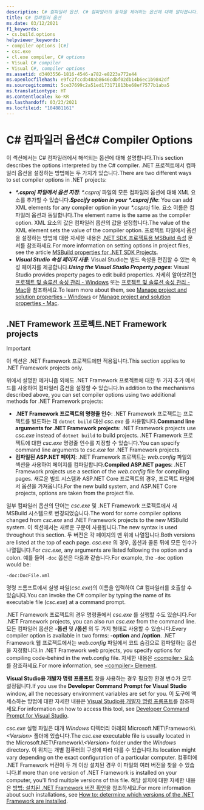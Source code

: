 ```yaml
---
description: C# 컴파일러 옵션. C# 컴파일러의 동작을 제어하는 옵션에 대해 알아봅니다.
title: C# 컴파일러 옵션
ms.date: 03/12/2021
f1_keywords:
- cs.build.options
helpviewer_keywords:
- compiler options [C#]
- csc.exe
- cl.exe compiler, C# options
- Visual C# compiler
- Visual C#, compiler options
ms.assetid: d3403556-1816-4546-a782-e8223a772e44
ms.openlocfilehash: e9fc2fccdb48ab8646cdbf02db14b6ec1b9842df
ms.sourcegitcommit: 5ce37699c2a51ed173171813be68ef7577b1aba5
ms.translationtype: HT
ms.contentlocale: ko-KR
ms.lasthandoff: 03/23/2021
ms.locfileid: "104881161"
---
```

# <a name="c-compiler-options"></a><span data-ttu-id="b2d15-104">C# 컴파일러 옵션</span><span class="sxs-lookup"><span data-stu-id="b2d15-104">C# Compiler Options</span></span>

<span data-ttu-id="b2d15-105">이 섹션에서는 C# 컴파일러에서 해석되는 옵션에 대해 설명합니다.</span><span class="sxs-lookup"><span data-stu-id="b2d15-105">This section describes the options interpreted by the C# compiler.</span></span> <span data-ttu-id="b2d15-106">.NET 프로젝트에서 컴파일러 옵션을 설정하는 방법에는 두 가지가 있습니다.</span><span class="sxs-lookup"><span data-stu-id="b2d15-106">There are two different ways to set compiler options in .NET projects:</span></span>

- <span data-ttu-id="b2d15-107">***\*.csproj 파일에서 옵션 지정***: *\*.csproj* 파일의 모든 컴파일러 옵션에 대해 XML 요소를 추가할 수 있습니다.</span><span class="sxs-lookup"><span data-stu-id="b2d15-107">***Specify option in your \*.csproj file***: You can add XML elements for any compiler option in your *\*.csproj* file.</span></span> <span data-ttu-id="b2d15-108">요소 이름은 컴파일러 옵션과 동일합니다.</span><span class="sxs-lookup"><span data-stu-id="b2d15-108">The element name is the same as the compiler option.</span></span> <span data-ttu-id="b2d15-109">XML 요소의 값은 컴파일러 옵션의 값을 설정합니다.</span><span class="sxs-lookup"><span data-stu-id="b2d15-109">The value of the XML element sets the value of the compiler option.</span></span> <span data-ttu-id="b2d15-110">프로젝트 파일에서 옵션을 설정하는 방법에 대한 자세한 내용은 [.NET SDK 프로젝트용 MSBuild 속성](../../../core/project-sdk/msbuild-props.md) 문서를 참조하세요.</span><span class="sxs-lookup"><span data-stu-id="b2d15-110">For more information on setting options in project files, see the article [MSBuild properties for .NET SDK Projects](../../../core/project-sdk/msbuild-props.md).</span></span>
- <span data-ttu-id="b2d15-111">***Visual Studio 속성 페이지 사용***: Visual Studio는 빌드 속성을 편집할 수 있는 속성 페이지를 제공합니다.</span><span class="sxs-lookup"><span data-stu-id="b2d15-111">***Using the Visual Studio Property pages***: Visual Studio provides property pages to edit build properties.</span></span> <span data-ttu-id="b2d15-112">자세히 알아보려면 [프로젝트 및 솔루션 속성 관리 - Windows](/visualstudio/ide/managing-project-and-solution-properties#c-visual-basic-and-f-projects) 또는 [프로젝트 및 솔루션 속성 관리 - Mac](/visualstudio/mac/managing-solutions-and-project-properties)을 참조하세요.</span><span class="sxs-lookup"><span data-stu-id="b2d15-112">To learn more about them, see [Manage project and solution properties - Windows](/visualstudio/ide/managing-project-and-solution-properties#c-visual-basic-and-f-projects) or [Manage project and solution properties - Mac](/visualstudio/mac/managing-solutions-and-project-properties).</span></span>

## <a name="net-framework-projects"></a><span data-ttu-id="b2d15-113">.NET Framework 프로젝트</span><span class="sxs-lookup"><span data-stu-id="b2d15-113">.NET Framework projects</span></span>

> [!IMPORTANT]
> <span data-ttu-id="b2d15-114">이 섹션은 .NET Framework 프로젝트에만 적용됩니다.</span><span class="sxs-lookup"><span data-stu-id="b2d15-114">This section applies to .NET Framework projects only.</span></span>

<span data-ttu-id="b2d15-115">위에서 설명한 메커니즘 외에도 .NET Framework 프로젝트에 대한 두 가지 추가 메서드를 사용하여 컴파일러 옵션을 설정할 수 있습니다.</span><span class="sxs-lookup"><span data-stu-id="b2d15-115">In addition to the mechanisms described above, you can set compiler options using two additional methods for .NET Framework projects:</span></span>

- <span data-ttu-id="b2d15-116">**.NET Framework 프로젝트의 명령줄 인수**: .NET Framework 프로젝트는 프로젝트를 빌드하는 데 `dotnet build` 대신 *csc.exe* 를 사용합니다.</span><span class="sxs-lookup"><span data-stu-id="b2d15-116">**Command line arguments for .NET Framework projects**: .NET Framework projects use *csc.exe* instead of `dotnet build` to build projects.</span></span> <span data-ttu-id="b2d15-117">.NET Framework 프로젝트에 대한 *csc.exe* 명령줄 인수를 지정할 수 있습니다.</span><span class="sxs-lookup"><span data-stu-id="b2d15-117">You can specify command line arguments to *csc.exe* for .NET Framework projects.</span></span>
- <span data-ttu-id="b2d15-118">**컴파일된 ASP.NET 페이지**: .NET Framework 프로젝트는 *web.config* 파일의 섹션을 사용하여 페이지를 컴파일합니다.</span><span class="sxs-lookup"><span data-stu-id="b2d15-118">**Compiled ASP.NET pages**: .NET Framework projects use a section of the *web.config* file for compiling pages.</span></span> <span data-ttu-id="b2d15-119">새로운 빌드 시스템과 ASP.NET Core 프로젝트의 경우, 프로젝트 파일에서 옵션을 가져옵니다.</span><span class="sxs-lookup"><span data-stu-id="b2d15-119">For the new build system, and ASP.NET Core projects, options are taken from the project file.</span></span>

<span data-ttu-id="b2d15-120">일부 컴파일러 옵션의 단어는 *csc.exe* 및 .NET Framework 프로젝트에서 새 MSBuild 시스템으로 변경되었습니다.</span><span class="sxs-lookup"><span data-stu-id="b2d15-120">The word for some compiler options changed from *csc.exe* and .NET Framework projects to the new MSBuild system.</span></span> <span data-ttu-id="b2d15-121">이 섹션에서는 새로운 구문이 사용됩니다.</span><span class="sxs-lookup"><span data-stu-id="b2d15-121">The new syntax is used throughout this section.</span></span> <span data-ttu-id="b2d15-122">두 버전은 각 페이지의 맨 위에 나열됩니다.</span><span class="sxs-lookup"><span data-stu-id="b2d15-122">Both versions are listed at the top of each page.</span></span> <span data-ttu-id="b2d15-123">*csc.exe* 의 경우, 옵션과 콜론 뒤에 모든 인수가 나열됩니다.</span><span class="sxs-lookup"><span data-stu-id="b2d15-123">For *csc.exe*, any arguments are listed following the option and a colon.</span></span> <span data-ttu-id="b2d15-124">예를 들어 `-doc` 옵션은 다음과 같습니다.</span><span class="sxs-lookup"><span data-stu-id="b2d15-124">For example, the `-doc` option would be:</span></span>

```console
-doc:DocFile.xml
```

<span data-ttu-id="b2d15-125">명령 프롬프트에서 실행 파일(*csc.exe*)의 이름을 입력하여 C# 컴파일러를 호출할 수 있습니다.</span><span class="sxs-lookup"><span data-stu-id="b2d15-125">You can invoke the C# compiler by typing the name of its executable file (*csc.exe*) at a command prompt.</span></span>

<span data-ttu-id="b2d15-126">.NET Framework 프로젝트의 경우 명령줄에서 *csc.exe* 를 실행할 수도 있습니다.</span><span class="sxs-lookup"><span data-stu-id="b2d15-126">For .NET Framework projects, you can also run *csc.exe* from the command line.</span></span> <span data-ttu-id="b2d15-127">모든 컴파일러 옵션은 **-옵션** 및 **/옵션** 의 두 가지 형태로 사용할 수 있습니다.</span><span class="sxs-lookup"><span data-stu-id="b2d15-127">Every compiler option is available in two forms: **-option** and **/option**.</span></span> <span data-ttu-id="b2d15-128">.NET Framework 웹 프로젝트에서는 *web.config* 파일에서 코드 숨김으로 컴파일하는 옵션을 지정합니다.</span><span class="sxs-lookup"><span data-stu-id="b2d15-128">In .NET Framework web projects, you specify options for compiling code-behind in the *web.config* file.</span></span> <span data-ttu-id="b2d15-129">자세한 내용은 [\<compiler> 요소](../../../framework/configure-apps/file-schema/compiler/compiler-element.md)를 참조하세요.</span><span class="sxs-lookup"><span data-stu-id="b2d15-129">For more information, see [\<compiler> Element](../../../framework/configure-apps/file-schema/compiler/compiler-element.md).</span></span>

<span data-ttu-id="b2d15-130">**Visual Studio용 개발자 명령 프롬프트** 창을 사용하는 경우 필요한 환경 변수가 모두 설정됩니다.</span><span class="sxs-lookup"><span data-stu-id="b2d15-130">If you use the **Developer Command Prompt for Visual Studio** window, all the necessary environment variables are set for you.</span></span> <span data-ttu-id="b2d15-131">이 도구에 액세스하는 방법에 대한 자세한 내용은 [Visual Studio용 개발자 명령 프롬프트](/visualstudio/ide/reference/command-prompt-powershell)를 참조하세요.</span><span class="sxs-lookup"><span data-stu-id="b2d15-131">For information on how to access this tool, see [Developer Command Prompt for Visual Studio](/visualstudio/ide/reference/command-prompt-powershell).</span></span>

<span data-ttu-id="b2d15-132">*csc.exe* 실행 파일은 대개 *Windows* 디렉터리 아래의 Microsoft.NET\Framework\\ *\<Version>* 폴더에 있습니다.</span><span class="sxs-lookup"><span data-stu-id="b2d15-132">The *csc.exe* executable file is usually located in the Microsoft.NET\Framework\\*\<Version>* folder under the *Windows* directory.</span></span> <span data-ttu-id="b2d15-133">이 위치는 개별 컴퓨터의 구성에 따라 다를 수 있습니다.</span><span class="sxs-lookup"><span data-stu-id="b2d15-133">Its location might vary depending on the exact configuration of a particular computer.</span></span> <span data-ttu-id="b2d15-134">컴퓨터에 .NET Framework 버전이 두 개 이상 설치된 경우 이 파일의 여러 버전을 찾을 수 있습니다.</span><span class="sxs-lookup"><span data-stu-id="b2d15-134">If more than one version of .NET Framework is installed on your computer, you'll find multiple versions of this file.</span></span> <span data-ttu-id="b2d15-135">해당 설치에 대한 자세한 내용은 [방법: 설치된 .NET Framework 버전 확인](../../../framework/migration-guide/how-to-determine-which-versions-are-installed.md)을 참조하세요.</span><span class="sxs-lookup"><span data-stu-id="b2d15-135">For more information about such installations, see [How to: determine which versions of the .NET Framework are installed](../../../framework/migration-guide/how-to-determine-which-versions-are-installed.md).</span></span>

